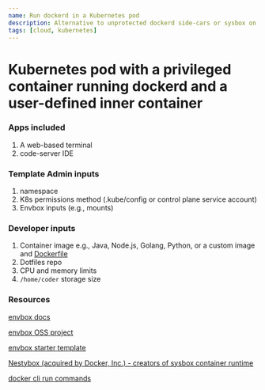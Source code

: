 ```yaml
---
name: Run dockerd in a Kubernetes pod
description: Alternative to unprotected dockerd side-cars or sysbox on the host nodes
tags: [cloud, kubernetes]
---
```


# Kubernetes pod with a privileged container running dockerd and a user-defined inner container

### Apps included
1. A web-based terminal
1. code-server IDE

### Template Admin inputs
1. namespace
1. K8s permissions method (.kube/config or control plane service account)
1. Envbox inputs (e.g., mounts)

### Developer inputs
1. Container image e.g., Java, Node.js, Golang, Python, or a custom image and [Dockerfile](https://github.com/sharkymark/dockerfiles/blob/main/kitchen-sink/Dockerfile)
1. Dotfiles repo
1. CPU and memory limits
1. `/home/coder` storage size

### Resources

[envbox docs](https://coder.com/docs/v2/latest/templates/docker-in-workspaces#envbox)

[envbox OSS project](https://github.com/coder/envbox)

[envbox starter template](https://github.com/coder/coder/tree/main/examples/templates/envbox)

[Nestybox (acquired by Docker, Inc.) - creators of sysbox container runtime](https://github.com/nestybox/sysbox/blob/master/docs/user-guide/security.md)

[docker cli run commands](https://docs.docker.com/engine/reference/commandline/run/)